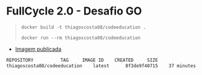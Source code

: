 # FullCycle 2.0 - Desafio GO

> `docker build -t thiagoscosta08/codeeducation .`
>
> `docker run --rm thiagoscosta08/codeeducation`
>
- [Imagem publicada](https://hub.docker.com/r/thiagoscosta08/codeeducation)

```bash
REPOSITORY			TAG		IMAGE ID	CREATED		SIZE
thiagoscosta08/codeeducation	latest		8f3de9f40715	37 minutes ago	1.94MB
```